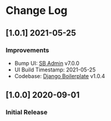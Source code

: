 # Change Log

## [1.0.1] 2021-05-25
### Improvements

- Bump UI: [SB Admin](https://github.com/StartBootstrap/startbootstrap-sb-admin) v7.0.0
- UI Build Timestamp: 2021-05-25
- Codebase: [Django Boilerplate](https://github.com/app-generator/boilerplate-code-django-dashboard) v1.0.4 

## [1.0.0] 2020-09-01
### Initial Release
